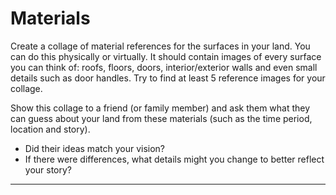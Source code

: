 # Materials

Create a collage of material references for the surfaces in your land. You can do this physically or virtually. It should contain images of every surface you can think of: roofs, floors, doors, interior/exterior walls and even small details such as door handles. Try to find at least 5 reference images for your collage.

Show this collage to a friend (or family member) and ask them what they can guess about your land from these materials (such as the time period, location and story).

* Did their ideas match your vision?
* If there were differences, what details might you change to better reflect your story?

---
